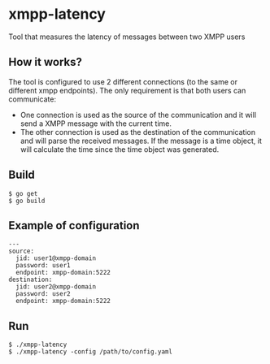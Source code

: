 # xmpp-latency
Tool that measures the latency of messages between two XMPP users

## How it works?
The tool is configured to use 2 different connections (to the same or different xmpp endpoints). The only requirement is that both users can communicate:
* One connection is used as the source of the communication and it will send a XMPP message with the current time.
* The other connection is used as the destination of the communication and will parse the received messages. If the message is a time object, it will calculate the time since the time object was generated.

## Build
```
$ go get
$ go build
```

## Example of configuration
```
---
source:
  jid: user1@xmpp-domain
  password: user1
  endpoint: xmpp-domain:5222
destination:
  jid: user2@xmpp-domain
  password: user2
  endpoint: xmpp-domain:5222
```

## Run
```
$ ./xmpp-latency
$ ./xmpp-latency -config /path/to/config.yaml
```
